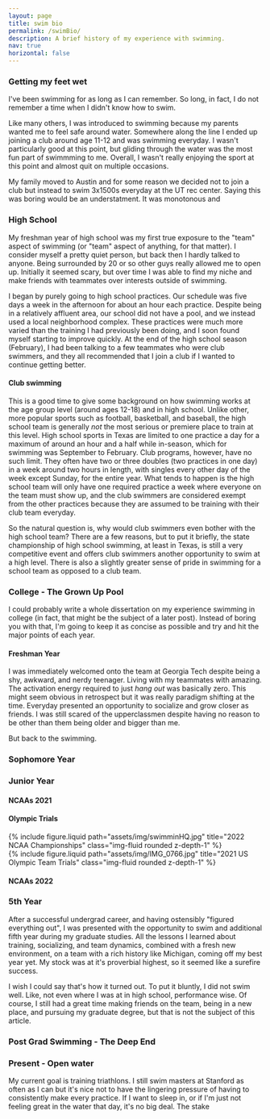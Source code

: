 ```yaml
---
layout: page
title: swim bio
permalink: /swimBio/
description: A brief history of my experience with swimming.
nav: true
horizontal: false
---
```

### Getting my feet wet
I've been swimming for as long as I can remember. So long, in fact, I do not remember a time when I didn't know how to swim. 

Like many others, I was introduced to swimming because my parents wanted me to feel safe around water. Somewhere along the line I ended up joining a club around age 11-12 and was swimming everyday. I wasn't particularly good at this point, but gliding through the water was the most fun part of swimmming to me. Overall, I wasn't really enjoying the sport at this point and almost quit on multiple occasions. 

My family moved to Austin and for some reason we decided not to join a club but instead to swim 3x1500s everyday at the UT rec center. Saying this was boring would be an understatment. It was monotonous and

### High School
My freshman year of high school was my first true exposure to the "team" aspect of swimming (or "team" aspect of anything, for that matter). I consider myself a pretty quiet person, but back then I hardly talked to anyone. Being surrounded by 20 or so other guys really allowed me to open up. Initially it seemed scary, but over time I was able to find my niche and make friends with teammates over interests outside of swimming. 

I began by purely going to high school practices. Our schedule was five days a week in the afternoon for about an hour each practice. Despite being in a relatively affluent area, our school did not have a pool, and we instead used a local neighborhood complex. These practices were much more varied than the training I had previously been doing, and I soon found myself starting to improve quickly. At the end of the high school season (February), I had been talking to a few teammates who were club swimmers, and they all recommended that I join a club if I wanted to continue getting better. 

#### Club swimming
This is a good time to give some background on how swimming works at the age group level (around ages 12-18) and in high school. Unlike other, more popular sports such as football, basketball, and baseball, the high school team is generally *not* the most serious or premiere place to train at this level. High school sports in Texas are limited to one practice a day for a maximum of around an hour and a half while in-season, which for swimming was September to February. Club programs, however, have no such limit. They often have two or three doubles (two practices in one day) in a week around two hours in length, with singles every other day of the week except Sunday, for the entire year. What tends to happen is the high school team will only have one required practice a week where everyone on the team must show up, and the club swimmers are considered exempt from the other practices because they are assumed to be training with their club team everyday.

So the natural question is, why would club swimmers even bother with the high school team? There are a few reasons, but to put it briefly, the state championship of high school swimming, at least in Texas, is still a very competitive event and offers club swimmers another opportunity to swim at a high level. There is also a slightly greater sense of pride in swimming for a school team as opposed to a club team.

### College - The Grown Up Pool
I could probably write a whole dissertation on my experience swimming in college (in fact, that might be the subject of a later post). Instead of boring you with that, I'm going to keep it as concise as possible and try and hit the major points of each year.

#### Freshman Year
I was immediately welcomed onto the team at Georgia Tech despite being a shy, awkward, and nerdy teenager. Living with my teammates with amazing. The activation energy required to just *hang out* was basically zero. This might seem obvious in retrospect but it was really paradigm shifting at the time. Everyday presented an opportunity to socialize and grow closer as friends. I was still scared of the upperclassmen despite having no reason to be other than them being older and bigger than me.

But back to the swimming. 

### Sophomore Year

### Junior Year

#### NCAAs 2021

#### Olympic Trials

<div class = "row">
    <div class="col-md-6" >
    {% include figure.liquid path="assets/img/swimminHQ.jpg" title="2022 NCAA Championships" class="img-fluid rounded z-depth-1" %}
    </div>
    <div class="col-md-6" >
        {% include figure.liquid path="assets/img/IMG_0766.jpg" title="2021 US Olympic Team Trials" class="img-fluid rounded z-depth-1" %}
    </div>

</div>

#### NCAAs 2022

### 5th Year
After a successful undergrad career, and having ostensibly "figured everything out", I was presented with the opportunity to swim and additional fifth year during my graduate studies. All the lessons I learned about training, socializing, and team dynamics, combined with a fresh new environment, on a team with a rich history like Michigan, coming off my best year yet. My stock was at it's proverbial highest, so it seemed like a surefire success.

I wish I could say that's how it turned out. To put it bluntly, I did not swim well. Like, not even where I was at in high school, performance wise. Of course, I still had a great time making friends on the team, being in a new place, and pursuing my graduate degree, but that is not the subject of this article. 

### Post Grad Swimming - The Deep End

### Present - Open water
My current goal is training triathlons. I still swim masters at Stanford as often as I can but it's nice not to have the lingering pressure of having to consistently make every practice. If I want to sleep in, or if I'm just not feeling great in the water that day, it's no big deal. The stake